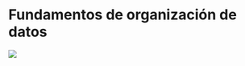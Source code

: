 # **Fundamentos de organización de datos** 
<img src="https://thumbs.gfycat.com/FearfulWeeFish-max-1mb.gif">
